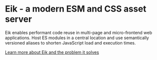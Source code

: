 # Eik - a modern ESM and CSS asset server

Eik enables performant code reuse in multi-page and micro-frontend web applications. Host ES modules in a central location and use semantically versioned aliases to shorten JavaScript load and execution times.

[Learn more about Eik and the problem it solves](https://eik.dev/docs/introduction/)
